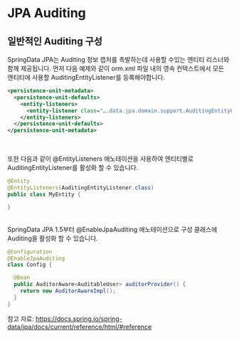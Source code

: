 # JPA Auditing

## 일반적인 Auditing 구성

SpringData JPA는 Auditing 정보 캡처를 촉발하는데 사용할 수있는 엔티티 리스너와 함께 제공됩니다. 먼저 다음 예제와 같이 orm.xml 파일 내의 영속 컨텍스트에서 모든 엔티티에 사용할 AuditingEntityListener를 등록해야합니다.

```xml
<persistence-unit-metadata>
  <persistence-unit-defaults>
    <entity-listeners>
      <entity-listener class="….data.jpa.domain.support.AuditingEntityListener" />
    </entity-listeners>
  </persistence-unit-defaults>
</persistence-unit-metadata>
```

<br>

또한 다음과 같이 @EntityListeners 애노테이션을 사용하여 엔티티별로 AuditingEntityListener를 활성화 할 수 있습니다.

```java
@Entity
@EntityListeners(AuditingEntityListener.class)
public class MyEntity {

}
```

<br>
SpringData JPA 1.5부터 @EnableJpaAuditing 애노테이션으로 구성 클래스에 Auditing을 활성화 할 수 있습니다.

```java
@Configuration
@EnableJpaAuditing
class Config {

  @Bean
  public AuditorAware<AuditableUser> auditorProvider() {
    return new AuditorAwareImpl();
  }
}
```

참고 자료: https://docs.spring.io/spring-data/jpa/docs/current/reference/html/#reference